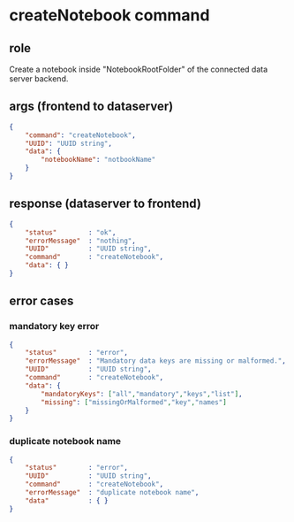# createNotebook command
## role
 Create a notebook inside "NotebookRootFolder" of the connected data server backend.

## args (frontend to dataserver)
```json
{
    "command": "createNotebook",
    "UUID": "UUID string",
    "data": {
        "notebookName": "notbookName"
    }
}
```

## response (dataserver to frontend)
```json
{
    "status"        : "ok",
    "errorMessage"  : "nothing",
    "UUID"          : "UUID string",
    "command"       : "createNotebook",
    "data": { }
}
```

## error cases
### mandatory key error
```json
{
    "status"        : "error",
    "errorMessage"  : "Mandatory data keys are missing or malformed.",
    "UUID"          : "UUID string",
    "command"       : "createNotebook",
    "data": {
        "mandatoryKeys": ["all","mandatory","keys","list"],
        "missing": ["missingOrMalformed","key","names"]
    }
}
```

### duplicate notebook name
```json
{
    "status"        : "error",
    "UUID"          : "UUID string",
    "command"       : "createNotebook",
    "errorMessage"  : "duplicate notebook name",
    "data"          : { }
}
```

